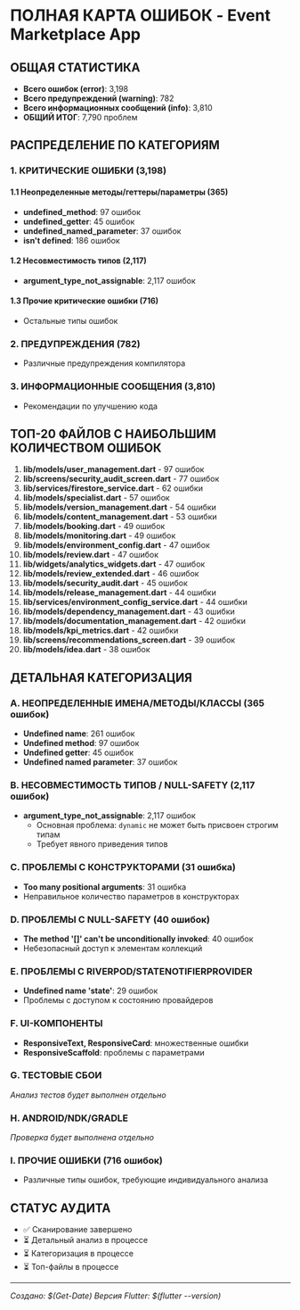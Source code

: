 # ПОЛНАЯ КАРТА ОШИБОК - Event Marketplace App

## ОБЩАЯ СТАТИСТИКА
- **Всего ошибок (error)**: 3,198
- **Всего предупреждений (warning)**: 782  
- **Всего информационных сообщений (info)**: 3,810
- **ОБЩИЙ ИТОГ**: 7,790 проблем

## РАСПРЕДЕЛЕНИЕ ПО КАТЕГОРИЯМ

### 1. КРИТИЧЕСКИЕ ОШИБКИ (3,198)

#### 1.1 Неопределенные методы/геттеры/параметры (365)
- **undefined_method**: 97 ошибок
- **undefined_getter**: 45 ошибок  
- **undefined_named_parameter**: 37 ошибок
- **isn't defined**: 186 ошибок

#### 1.2 Несовместимость типов (2,117)
- **argument_type_not_assignable**: 2,117 ошибок

#### 1.3 Прочие критические ошибки (716)
- Остальные типы ошибок

### 2. ПРЕДУПРЕЖДЕНИЯ (782)
- Различные предупреждения компилятора

### 3. ИНФОРМАЦИОННЫЕ СООБЩЕНИЯ (3,810)
- Рекомендации по улучшению кода

## ТОП-20 ФАЙЛОВ С НАИБОЛЬШИМ КОЛИЧЕСТВОМ ОШИБОК

1. **lib/models/user_management.dart** - 97 ошибок
2. **lib/screens/security_audit_screen.dart** - 77 ошибок  
3. **lib/services/firestore_service.dart** - 62 ошибки
4. **lib/models/specialist.dart** - 57 ошибок
5. **lib/models/version_management.dart** - 54 ошибки
6. **lib/models/content_management.dart** - 53 ошибки
7. **lib/models/booking.dart** - 49 ошибок
8. **lib/models/monitoring.dart** - 49 ошибок
9. **lib/models/environment_config.dart** - 47 ошибок
10. **lib/models/review.dart** - 47 ошибок
11. **lib/widgets/analytics_widgets.dart** - 47 ошибок
12. **lib/models/review_extended.dart** - 46 ошибок
13. **lib/models/security_audit.dart** - 45 ошибок
14. **lib/models/release_management.dart** - 44 ошибки
15. **lib/services/environment_config_service.dart** - 44 ошибки
16. **lib/models/dependency_management.dart** - 43 ошибки
17. **lib/models/documentation_management.dart** - 42 ошибки
18. **lib/models/kpi_metrics.dart** - 42 ошибки
19. **lib/screens/recommendations_screen.dart** - 39 ошибок
20. **lib/models/idea.dart** - 38 ошибок

## ДЕТАЛЬНАЯ КАТЕГОРИЗАЦИЯ

### A. НЕОПРЕДЕЛЕННЫЕ ИМЕНА/МЕТОДЫ/КЛАССЫ (365 ошибок)
- **Undefined name**: 261 ошибок
- **Undefined method**: 97 ошибок  
- **Undefined getter**: 45 ошибок
- **Undefined named parameter**: 37 ошибок

### B. НЕСОВМЕСТИМОСТЬ ТИПОВ / NULL-SAFETY (2,117 ошибок)
- **argument_type_not_assignable**: 2,117 ошибок
  - Основная проблема: `dynamic` не может быть присвоен строгим типам
  - Требует явного приведения типов

### C. ПРОБЛЕМЫ С КОНСТРУКТОРАМИ (31 ошибка)
- **Too many positional arguments**: 31 ошибка
- Неправильное количество параметров в конструкторах

### D. ПРОБЛЕМЫ С NULL-SAFETY (40 ошибок)
- **The method '[]' can't be unconditionally invoked**: 40 ошибок
- Небезопасный доступ к элементам коллекций

### E. ПРОБЛЕМЫ С RIVERPOD/STATENOTIFIERPROVIDER
- **Undefined name 'state'**: 29 ошибок
- Проблемы с доступом к состоянию провайдеров

### F. UI-КОМПОНЕНТЫ
- **ResponsiveText, ResponsiveCard**: множественные ошибки
- **ResponsiveScaffold**: проблемы с параметрами

### G. ТЕСТОВЫЕ СБОИ
*Анализ тестов будет выполнен отдельно*

### H. ANDROID/NDK/GRADLE
*Проверка будет выполнена отдельно*

### I. ПРОЧИЕ ОШИБКИ (716 ошибок)
- Различные типы ошибок, требующие индивидуального анализа

## СТАТУС АУДИТА
- ✅ Сканирование завершено
- ⏳ Детальный анализ в процессе
- ⏳ Категоризация в процессе
- ⏳ Топ-файлы в процессе

---
*Создано: $(Get-Date)*
*Версия Flutter: $(flutter --version)*
